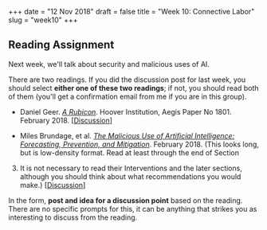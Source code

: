+++
date = "12 Nov 2018"
draft = false
title = "Week 10: Connective Labor"
slug = "week10"
+++

## Reading Assignment

Next week, we'll talk about security and malicious uses of AI. 

There are two readings. If you did the discussion post for last week,
you should select **either one of these two readings**; if not, you
should read both of them (you'll get a confirmation email from me if
you are in this group).

- Daniel Geer. [_A Rubicon_](https://www.hoover.org/sites/default/files/research/docs/geer_webreadypdfupdated2.pdf). Hoover Institution, Aegis Paper No 1801. February 2018.  [[Discussion](https://redd.it/9wr59x)]

- Miles Brundage, et al. [_The Malicious Use of Artificial
Intelligence: Forecasting, Prevention, and
Mitigation_](/docs/malicious.pdf). February 2018.  (This looks long,
but is low-density format. Read at least through the end of Section
3. It is not necessary to read their Interventions and the later
sections, although you should think about what recommendations you
would make.) [[Discussion](https://redd.it/9wr5iw)]

In the form, **post and idea for a discussion point** based on the
reading. There are no specific prompts for this, it can be anything
that strikes you as interesting to discuss from the reading. 



